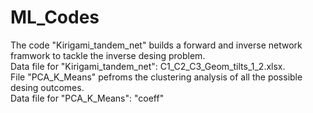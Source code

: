 # ML_Codes
The code "Kirigami_tandem_net" builds a forward and inverse network framwork to tackle the inverse desing problem.   
Data file for "Kirigami_tandem_net": C1_C2_C3_Geom_tilts_1_2.xlsx.    
File "PCA_K_Means" pefroms the clustering analysis of all the possible desing outcomes.  
Data file for "PCA_K_Means": "coeff"
